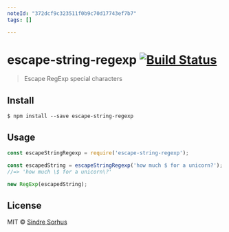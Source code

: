```yaml
---
noteId: "372dcf9c323511f0b9c70d17743ef7b7"
tags: []

---
```


# escape-string-regexp [![Build Status](https://travis-ci.org/sindresorhus/escape-string-regexp.svg?branch=master)](https://travis-ci.org/sindresorhus/escape-string-regexp)

> Escape RegExp special characters


## Install

```
$ npm install --save escape-string-regexp
```


## Usage

```js
const escapeStringRegexp = require('escape-string-regexp');

const escapedString = escapeStringRegexp('how much $ for a unicorn?');
//=> 'how much \$ for a unicorn\?'

new RegExp(escapedString);
```


## License

MIT © [Sindre Sorhus](http://sindresorhus.com)
